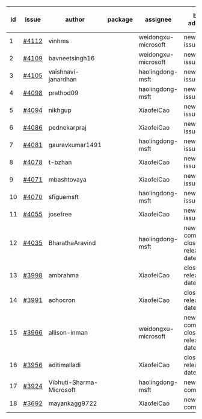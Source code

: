 | id | issue | author | package | assignee | bot advice | created date of issue | target release date | date from target |
| ------ | ------ | ------ | ------ | ------ | ------ | ------ | ------ | :-----: |
| 1 | [#4112](https://github.com/Azure/sdk-release-request/issues/4112) | vinhms |  | weidongxu-microsoft | new issue. | 04-28 | 05-26 |  |
| 2 | [#4109](https://github.com/Azure/sdk-release-request/issues/4109) | bavneetsingh16 |  | weidongxu-microsoft | new issue. | 04-28 | 05-26 |  |
| 3 | [#4105](https://github.com/Azure/sdk-release-request/issues/4105) | vaishnavi-janardhan |  | haolingdong-msft | new issue. | 04-27 | 05-26 |  |
| 4 | [#4098](https://github.com/Azure/sdk-release-request/issues/4098) | prathod09 |  | haolingdong-msft | new issue. | 04-26 | 05-26 |  |
| 5 | [#4094](https://github.com/Azure/sdk-release-request/issues/4094) | nikhgup |  | XiaofeiCao | new issue. | 04-26 | 05-26 |  |
| 6 | [#4086](https://github.com/Azure/sdk-release-request/issues/4086) | pednekarpraj |  | XiaofeiCao | new issue. | 04-25 | 05-26 |  |
| 7 | [#4081](https://github.com/Azure/sdk-release-request/issues/4081) | gauravkumar1491 |  | haolingdong-msft | new issue. | 04-24 | 05-26 |  |
| 8 | [#4078](https://github.com/Azure/sdk-release-request/issues/4078) | t-bzhan |  | XiaofeiCao | new issue. | 04-23 | 05-26 |  |
| 9 | [#4071](https://github.com/Azure/sdk-release-request/issues/4071) | mbashtovaya |  | XiaofeiCao | new issue. | 04-21 | 05-26 |  |
| 10 | [#4070](https://github.com/Azure/sdk-release-request/issues/4070) | sfiguemsft |  | haolingdong-msft | new issue. | 04-20 | 05-26 |  |
| 11 | [#4055](https://github.com/Azure/sdk-release-request/issues/4055) | josefree |  | XiaofeiCao | new issue. | 04-18 | 05-26 |  |
| 12 | [#4035](https://github.com/Azure/sdk-release-request/issues/4035) | BharathaAravind |  | haolingdong-msft | new comment. close to release date.  | 04-12 | 04-28 | -2 |
| 13 | [#3998](https://github.com/Azure/sdk-release-request/issues/3998) | ambrahma |  | XiaofeiCao | close to release date.  | 03-27 | 04-28 | -2 |
| 14 | [#3991](https://github.com/Azure/sdk-release-request/issues/3991) | achocron |  | XiaofeiCao | close to release date.  | 03-24 | 04-28 | -2 |
| 15 | [#3966](https://github.com/Azure/sdk-release-request/issues/3966) | allison-inman |  | weidongxu-microsoft | new comment. close to release date.  | 03-22 | 04-28 | -2 |
| 16 | [#3956](https://github.com/Azure/sdk-release-request/issues/3956) | aditimalladi |  | XiaofeiCao | close to release date.  | 03-21 | 04-28 | -2 |
| 17 | [#3924](https://github.com/Azure/sdk-release-request/issues/3924) | Vibhuti-Sharma-Microsoft |  | haolingdong-msft | new comment. | 03-10 | 05-04 |  |
| 18 | [#3692](https://github.com/Azure/sdk-release-request/issues/3692) | mayankagg9722 |  | XiaofeiCao | new comment. | 01-24 | 02-24 |  |
